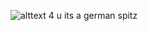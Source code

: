 ![alttext 4 u its a german spitz](https://encrypted-tbn0.gstatic.com/images?q=tbn%3AANd9GcRVcENfoP9zka8K39kJwqYGrMpZnM9W0Ia-kQ&usqp=CAU)
